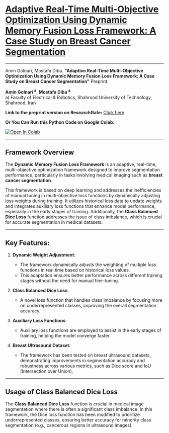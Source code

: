 # [**Adaptive Real-Time Multi-Objective Optimization Using Dynamic Memory Fusion Loss Framework: A Case Study on Breast Cancer Segmentation**](https://www.researchgate.net/profile/Amin-Golnari)

---

Amin Golnari, Mostafa Diba. **"Adaptive Real-Time Multi-Objective Optimization Using Dynamic Memory Fusion Loss Framework: A Case Study on Breast Cancer Segmentation"** Preprint. []()


**Amin Golnari <sup>a<sup>**, **Mostafa Diba <sup>a<sup>** <br>
a) Faculty of Electrical & Robotics, Shahrood University of Technology, Shahrood, Iran <br>

**Link to the preprint version on ResearchGate:** [Click here](https://www.researchgate.net/profile/Amin-Golnari)

**Or You Can Run this Python Code on Google Colab:**    

[![Open In Colab](https://colab.research.google.com/assets/colab-badge.svg)](https://colab.research.google.com/github/amingolnari/Demo-Dynamic-Memory-Fusion-Framework/blob/main/DynamicMemoryFusion.ipynb)

---

## **Framework Overview**

The **Dynamic Memory Fusion Loss Framework** is an adaptive, real-time, multi-objective optimization framework designed to improve segmentation performance, particularly in tasks involving medical imaging such as **breast cancer segmentation**.

This framework is based on deep learning and addresses the inefficiencies of manual tuning in multi-objective loss functions by dynamically adjusting loss weights during training. It utilizes historical loss data to update weights and integrates auxiliary loss functions that enhance model performance, especially in the early stages of training. Additionally, the **Class Balanced Dice Loss** function addresses the issue of class imbalance, which is crucial for accurate segmentation in medical datasets.

---

## **Key Features:**

1. **Dynamic Weight Adjustment**:
   - The framework dynamically adjusts the weighting of multiple loss functions in real time based on historical loss values.
   - This adaptation ensures better performance across different training stages without the need for manual fine-tuning.

2. **Class Balanced Dice Loss**:
   - A novel loss function that handles class imbalance by focusing more on underrepresented classes, improving the overall segmentation accuracy.

3. **Auxiliary Loss Functions**:
   - Auxiliary loss functions are employed to assist in the early stages of training, helping the model converge faster.

4. **Breast Ultrasound Dataset**:
   - The framework has been tested on breast ultrasound datasets, demonstrating improvements in segmentation accuracy and robustness across various metrics, such as Dice score and IoU (Intersection over Union).

---

## **Usage of Class Balanced Dice Loss**

The **Class Balanced Dice Loss** function is crucial in medical image segmentation where there is often a significant class imbalance. In this framework, the Dice loss function has been modified to prioritize underrepresented classes, ensuring better accuracy for minority class segmentation (e.g., cancerous regions in ultrasound images).
